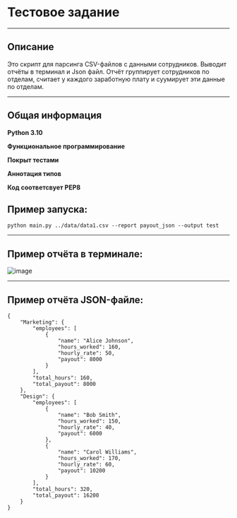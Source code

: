 <h1>Тестовое задание</h1>

***

<h2>Описание</h2>

Это скрипт для парсинга CSV-файлов с данными сотрудников. Выводит отчёты в терминал и Json файл. Отчёт группирует сотрудников по отделам, считает  у каждого заработную плату и суумирует эти данные по отделам.

***


<h2>Общая информация</h2>

**Python 3.10**


**Функциональное программирование**


**Покрыт тестами**


**Аннотация типов**


**Код соответсвует PEP8**



<h2>Пример запуска:</h2>

```
python main.py ../data/data1.csv --report payout_json --output test
```



***

<h2>Пример отчёта в терминале:</h2>

![image](https://github.com/user-attachments/assets/6eeaf3a2-0c99-4de5-beaa-8a896cdad675)

***

<h2>Пример отчёта JSON-файле:</h2>

```
{
    "Marketing": {
        "employees": [
            {
                "name": "Alice Johnson",
                "hours_worked": 160,
                "hourly_rate": 50,
                "payout": 8000
            }
        ],
        "total_hours": 160,
        "total_payout": 8000
    },
    "Design": {
        "employees": [
            {
                "name": "Bob Smith",
                "hours_worked": 150,
                "hourly_rate": 40,
                "payout": 6000
            },
            {
                "name": "Carol Williams",
                "hours_worked": 170,
                "hourly_rate": 60,
                "payout": 10200
            }
        ],
        "total_hours": 320,
        "total_payout": 16200
    }
}
```
